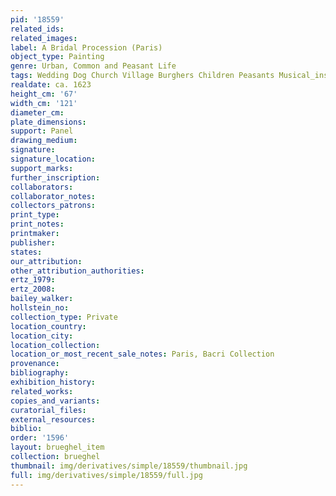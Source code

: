 ```yaml
---
pid: '18559'
related_ids: 
related_images: 
label: A Bridal Procession (Paris)
object_type: Painting
genre: Urban, Common and Peasant Life
tags: Wedding Dog Church Village Burghers Children Peasants Musical_instruments
realdate: ca. 1623
height_cm: '67'
width_cm: '121'
diameter_cm: 
plate_dimensions: 
support: Panel
drawing_medium: 
signature: 
signature_location: 
support_marks: 
further_inscription: 
collaborators: 
collaborator_notes: 
collectors_patrons: 
print_type: 
print_notes: 
printmaker: 
publisher: 
states: 
our_attribution: 
other_attribution_authorities: 
ertz_1979: 
ertz_2008: 
bailey_walker: 
hollstein_no: 
collection_type: Private
location_country: 
location_city: 
location_collection: 
location_or_most_recent_sale_notes: Paris, Bacri Collection
provenance: 
bibliography: 
exhibition_history: 
related_works: 
copies_and_variants: 
curatorial_files: 
external_resources: 
biblio: 
order: '1596'
layout: brueghel_item
collection: brueghel
thumbnail: img/derivatives/simple/18559/thumbnail.jpg
full: img/derivatives/simple/18559/full.jpg
---
```

